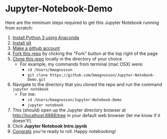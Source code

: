 # Jupyter-Notebook-Demo

Here are the minimum steps required to get this Jupyter Notebook running from scratch:

 1. [Install Python 3 using Anaconda](https://www.continuum.io/downloads)
 1. [Install git](https://git-scm.com/book/en/v2/Getting-Started-Installing-Git)
 1. [Make a github account](https://github.com/join)
 1. [Fork this repo](https://github.com/bmagnusson/Jupyter-Notebook-Demo) by clicking the "Fork" button at the top right of the page
 1. [Clone this repo](https://help.github.com/articles/cloning-a-repository/) locally in the directory of your choice
    * For example, my commands from terminal (mac OSX) were:
      * `cd /Users/bmagnusson`
      * `git clone https://github.com/bmagnusson/Jupyter-Notebook-Demo.git`
 1. Navigate to the directory that you cloned the repo and run the command `jupyter notebook`
     * For me: 
       * `cd /Users/bmagnusson/Jupyter-Notebook-Demo`
       * `jupyter notebook`
 1. This (should) open up the Jupyter directory browser at [http://localhost:8888/tree](http://localhost:8888/tree#) in your default web browser (let me know if it doesn't!).
 1. Click **Jupyter Notebook Intro.ipynb**
 1. [Congrats](https://i.imgflip.com/sd946.jpg) you're ready to roll. Happy notebooking! 
  